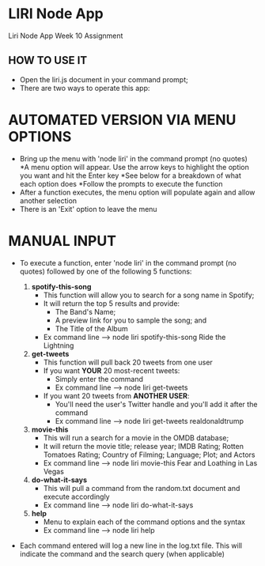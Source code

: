 # LIRI Node App
Liri Node App Week 10 Assignment

## HOW TO USE IT

* Open the liri.js document in your command prompt;
* There are two ways to operate this app:

# AUTOMATED VERSION VIA MENU OPTIONS

* Bring up the menu with 'node liri' in the command prompt (no quotes)
    *A menu option will appear.  Use the arrow keys to highlight the option you want and hit the Enter key
    *See below for a breakdown of what each option does
    *Follow the prompts to execute the function
* After a function executes, the menu option will populate again and allow another selection
* There is an 'Exit' option to leave the menu

# MANUAL INPUT

* To execute a function, enter 'node liri' in the command prompt (no quotes) followed by one of the following 5 functions:

    1. **spotify-this-song**
        - This function will allow you to search for a song name in Spotify;
        - It will return the top 5 results and provide:
            * The Band's Name;
            * A preview link for you to sample the song; and
            * The Title of the Album
        - Ex command line --> node liri spotify-this-song Ride the Lightning
    1. **get-tweets**
        - This function will pull back 20 tweets from one user
        - If you want **YOUR** 20 most-recent tweets:
            - Simply enter the command
            - Ex command line --> node liri get-tweets
        - If you want 20 tweets from **ANOTHER USER**:
            - You'll need the user's Twitter handle and you'll add it after the command
            - Ex command line --> node liri get-tweets realdonaldtrump
    1. **movie-this**
        - This will run a search for a movie in the OMDB database;
        - It will return the movie title; release year; IMDB Rating; Rotten Tomatoes Rating; Country of Filming; Language; Plot; and Actors
        - Ex command line --> node liri movie-this Fear and Loathing in Las Vegas
    1. **do-what-it-says**
        - This will pull a command from the random.txt document and execute accordingly
        - Ex command line --> node liri do-what-it-says
    1. **help**
        - Menu to explain each of the command options and the syntax
        - Ex command line --> node liri help
* Each command entered will log a new line in the log.txt file.  This will indicate the command and the search query (when applicable)